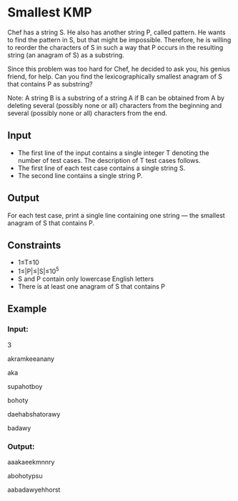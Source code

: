 # Smallest KMP

Chef has a string S. He also has another string P, called pattern. 
He wants to find the pattern in S, but that might be impossible. 
Therefore, he is willing to reorder the characters of S in such a way that P occurs in the resulting string (an anagram of S) as a substring.

Since this problem was too hard for Chef, he decided to ask you, his genius friend, for help. 
Can you find the lexicographically smallest anagram of S that contains P as substring?

Note: A string B is a substring of a string A if B can be obtained from A by deleting several (possibly none or all) characters 
from the beginning and several (possibly none or all) characters from the end.

## Input

- The first line of the input contains a single integer T denoting the number of test cases. The description of T test cases follows.
- The first line of each test case contains a single string S.
- The second line contains a single string P.

## Output

For each test case, print a single line containing one string ― the smallest anagram of S that contains P.

## Constraints

- 1≤T≤10 
- 1≤|P|≤|S|≤10<sup>5</sup>
- S and P contain only lowercase English letters
- There is at least one anagram of S that contains P

## Example

### Input:

3

akramkeeanany

aka

supahotboy

bohoty

daehabshatorawy

badawy

### Output:

aaakaeekmnnry

abohotypsu

aabadawyehhorst
